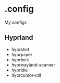 # .config
My configs

## Hyprland

- hyprshot
- hyprpaper
- hyprlock
- hyprwayland-scanner
- hypridle
- hyprcursor-util

